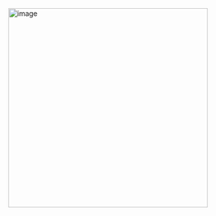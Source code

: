 <img width="400" height="400" alt="image" src="https://github.com/user-attachments/assets/01dea5a0-9af9-447e-b96f-d0639a6996b0" />
